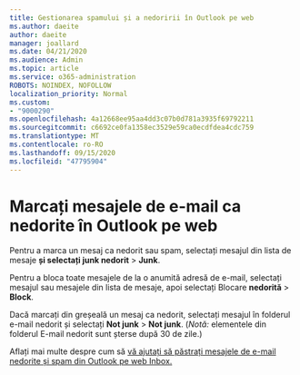 ```yaml
---
title: Gestionarea spamului și a nedoririi în Outlook pe web
ms.author: daeite
author: daeite
manager: joallard
ms.date: 04/21/2020
ms.audience: Admin
ms.topic: article
ms.service: o365-administration
ROBOTS: NOINDEX, NOFOLLOW
localization_priority: Normal
ms.custom:
- "9000290"
ms.openlocfilehash: 4a12668ee95aa4dd3c07b0d781a3935f69792211
ms.sourcegitcommit: c6692ce0fa1358ec3529e59ca0ecdfdea4cdc759
ms.translationtype: MT
ms.contentlocale: ro-RO
ms.lasthandoff: 09/15/2020
ms.locfileid: "47795904"
---
```

# <a name="mark-email-messages-as-junk-in-outlook-on-the-web"></a>Marcați mesajele de e-mail ca nedorite în Outlook pe web

Pentru a marca un mesaj ca nedorit sau spam, selectați mesajul din lista de mesaje **și selectați junk nedorit**  >  **Junk**.

Pentru a bloca toate mesajele de la o anumită adresă de e-mail, selectați mesajul sau mesajele din lista de mesaje, apoi selectați Blocare **nedorită**  >  **Block**.

Dacă marcați din greșeală un mesaj ca nedorit, selectați mesajul în folderul e-mail nedorit și selectați **Not junk**  >  **Not junk**. (*Notă:* elementele din folderul E-mail nedorit sunt șterse după 30 de zile.)

Aflați mai multe despre cum să [vă ajutați să păstrați mesajele de e-mail nedorite și spam din Outlook pe web Inbox.](https://support.office.com/article/db786e79-54e2-40cc-904f-d89d57b7f41d)